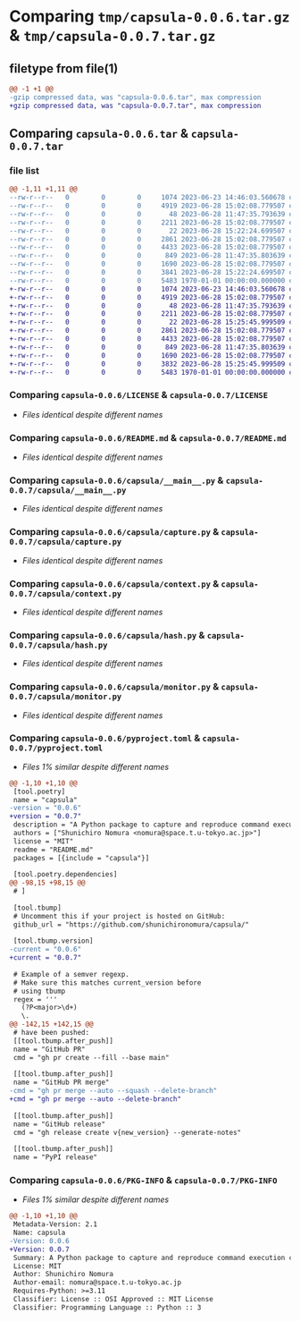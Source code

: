 # Comparing `tmp/capsula-0.0.6.tar.gz` & `tmp/capsula-0.0.7.tar.gz`

## filetype from file(1)

```diff
@@ -1 +1 @@
-gzip compressed data, was "capsula-0.0.6.tar", max compression
+gzip compressed data, was "capsula-0.0.7.tar", max compression
```

## Comparing `capsula-0.0.6.tar` & `capsula-0.0.7.tar`

### file list

```diff
@@ -1,11 +1,11 @@
--rw-r--r--   0        0        0     1074 2023-06-23 14:46:03.560678 capsula-0.0.6/LICENSE
--rw-r--r--   0        0        0     4919 2023-06-28 15:02:08.779507 capsula-0.0.6/README.md
--rw-r--r--   0        0        0       48 2023-06-28 11:47:35.793639 capsula-0.0.6/capsula/__init__.py
--rw-r--r--   0        0        0     2211 2023-06-28 15:02:08.779507 capsula-0.0.6/capsula/__main__.py
--rw-r--r--   0        0        0       22 2023-06-28 15:22:24.699507 capsula-0.0.6/capsula/_version.py
--rw-r--r--   0        0        0     2861 2023-06-28 15:02:08.779507 capsula-0.0.6/capsula/capture.py
--rw-r--r--   0        0        0     4433 2023-06-28 15:02:08.779507 capsula-0.0.6/capsula/context.py
--rw-r--r--   0        0        0      849 2023-06-28 11:47:35.803639 capsula-0.0.6/capsula/hash.py
--rw-r--r--   0        0        0     1690 2023-06-28 15:02:08.779507 capsula-0.0.6/capsula/monitor.py
--rw-r--r--   0        0        0     3841 2023-06-28 15:22:24.699507 capsula-0.0.6/pyproject.toml
--rw-r--r--   0        0        0     5483 1970-01-01 00:00:00.000000 capsula-0.0.6/PKG-INFO
+-rw-r--r--   0        0        0     1074 2023-06-23 14:46:03.560678 capsula-0.0.7/LICENSE
+-rw-r--r--   0        0        0     4919 2023-06-28 15:02:08.779507 capsula-0.0.7/README.md
+-rw-r--r--   0        0        0       48 2023-06-28 11:47:35.793639 capsula-0.0.7/capsula/__init__.py
+-rw-r--r--   0        0        0     2211 2023-06-28 15:02:08.779507 capsula-0.0.7/capsula/__main__.py
+-rw-r--r--   0        0        0       22 2023-06-28 15:25:45.999509 capsula-0.0.7/capsula/_version.py
+-rw-r--r--   0        0        0     2861 2023-06-28 15:02:08.779507 capsula-0.0.7/capsula/capture.py
+-rw-r--r--   0        0        0     4433 2023-06-28 15:02:08.779507 capsula-0.0.7/capsula/context.py
+-rw-r--r--   0        0        0      849 2023-06-28 11:47:35.803639 capsula-0.0.7/capsula/hash.py
+-rw-r--r--   0        0        0     1690 2023-06-28 15:02:08.779507 capsula-0.0.7/capsula/monitor.py
+-rw-r--r--   0        0        0     3832 2023-06-28 15:25:45.999509 capsula-0.0.7/pyproject.toml
+-rw-r--r--   0        0        0     5483 1970-01-01 00:00:00.000000 capsula-0.0.7/PKG-INFO
```

### Comparing `capsula-0.0.6/LICENSE` & `capsula-0.0.7/LICENSE`

 * *Files identical despite different names*

### Comparing `capsula-0.0.6/README.md` & `capsula-0.0.7/README.md`

 * *Files identical despite different names*

### Comparing `capsula-0.0.6/capsula/__main__.py` & `capsula-0.0.7/capsula/__main__.py`

 * *Files identical despite different names*

### Comparing `capsula-0.0.6/capsula/capture.py` & `capsula-0.0.7/capsula/capture.py`

 * *Files identical despite different names*

### Comparing `capsula-0.0.6/capsula/context.py` & `capsula-0.0.7/capsula/context.py`

 * *Files identical despite different names*

### Comparing `capsula-0.0.6/capsula/hash.py` & `capsula-0.0.7/capsula/hash.py`

 * *Files identical despite different names*

### Comparing `capsula-0.0.6/capsula/monitor.py` & `capsula-0.0.7/capsula/monitor.py`

 * *Files identical despite different names*

### Comparing `capsula-0.0.6/pyproject.toml` & `capsula-0.0.7/pyproject.toml`

 * *Files 1% similar despite different names*

```diff
@@ -1,10 +1,10 @@
 [tool.poetry]
 name = "capsula"
-version = "0.0.6"
+version = "0.0.7"
 description = "A Python package to capture and reproduce command execution contexts"
 authors = ["Shunichiro Nomura <nomura@space.t.u-tokyo.ac.jp>"]
 license = "MIT"
 readme = "README.md"
 packages = [{include = "capsula"}]
 
 [tool.poetry.dependencies]
@@ -98,15 +98,15 @@
 # ]
 
 [tool.tbump]
 # Uncomment this if your project is hosted on GitHub:
 github_url = "https://github.com/shunichironomura/capsula/"
 
 [tool.tbump.version]
-current = "0.0.6"
+current = "0.0.7"
 
 # Example of a semver regexp.
 # Make sure this matches current_version before
 # using tbump
 regex = '''
   (?P<major>\d+)
   \.
@@ -142,15 +142,15 @@
 # have been pushed:
 [[tool.tbump.after_push]]
 name = "GitHub PR"
 cmd = "gh pr create --fill --base main"
 
 [[tool.tbump.after_push]]
 name = "GitHub PR merge"
-cmd = "gh pr merge --auto --squash --delete-branch"
+cmd = "gh pr merge --auto --delete-branch"
 
 [[tool.tbump.after_push]]
 name = "GitHub release"
 cmd = "gh release create v{new_version} --generate-notes"
 
 [[tool.tbump.after_push]]
 name = "PyPI release"
```

### Comparing `capsula-0.0.6/PKG-INFO` & `capsula-0.0.7/PKG-INFO`

 * *Files 1% similar despite different names*

```diff
@@ -1,10 +1,10 @@
 Metadata-Version: 2.1
 Name: capsula
-Version: 0.0.6
+Version: 0.0.7
 Summary: A Python package to capture and reproduce command execution contexts
 License: MIT
 Author: Shunichiro Nomura
 Author-email: nomura@space.t.u-tokyo.ac.jp
 Requires-Python: >=3.11
 Classifier: License :: OSI Approved :: MIT License
 Classifier: Programming Language :: Python :: 3
```

